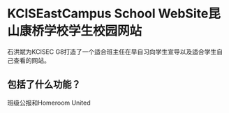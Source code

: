 # KCISEastCampus School WebSite昆山康桥学校学生校园网站
石洪斌为KCISEC G8打造了一个适合班主任在早自习向学生宣导以及适合学生自己查看的网站。

## 包括了什么功能？
班级公报和Homeroom United
